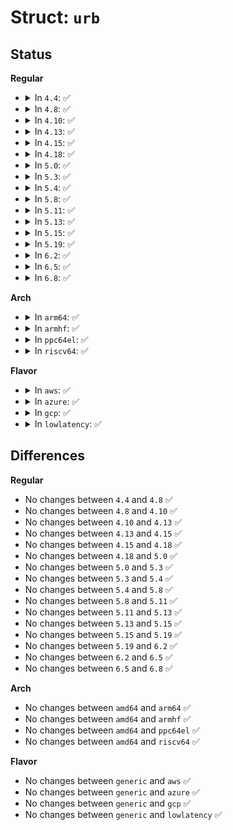 # Struct: <code>urb</code>

## Status
<b>Regular</b>
<ul>
<li>
<details>
<summary>In <code>4.4</code>: ✅</summary>

```c
struct urb {
    struct kref kref;
    void *hcpriv;
    atomic_t use_count;
    atomic_t reject;
    int unlinked;
    struct list_head urb_list;
    struct list_head anchor_list;
    struct usb_anchor *anchor;
    struct usb_device *dev;
    struct usb_host_endpoint *ep;
    unsigned int pipe;
    unsigned int stream_id;
    int status;
    unsigned int transfer_flags;
    void *transfer_buffer;
    dma_addr_t transfer_dma;
    struct scatterlist *sg;
    int num_mapped_sgs;
    int num_sgs;
    u32 transfer_buffer_length;
    u32 actual_length;
    unsigned char *setup_packet;
    dma_addr_t setup_dma;
    int start_frame;
    int number_of_packets;
    int interval;
    int error_count;
    void *context;
    usb_complete_t complete;
    struct usb_iso_packet_descriptor iso_frame_desc[0];
};
```
</details>
</li>
<li>
<details>
<summary>In <code>4.8</code>: ✅</summary>

```c
struct urb {
    struct kref kref;
    void *hcpriv;
    atomic_t use_count;
    atomic_t reject;
    int unlinked;
    struct list_head urb_list;
    struct list_head anchor_list;
    struct usb_anchor *anchor;
    struct usb_device *dev;
    struct usb_host_endpoint *ep;
    unsigned int pipe;
    unsigned int stream_id;
    int status;
    unsigned int transfer_flags;
    void *transfer_buffer;
    dma_addr_t transfer_dma;
    struct scatterlist *sg;
    int num_mapped_sgs;
    int num_sgs;
    u32 transfer_buffer_length;
    u32 actual_length;
    unsigned char *setup_packet;
    dma_addr_t setup_dma;
    int start_frame;
    int number_of_packets;
    int interval;
    int error_count;
    void *context;
    usb_complete_t complete;
    struct usb_iso_packet_descriptor iso_frame_desc[0];
};
```
</details>
</li>
<li>
<details>
<summary>In <code>4.10</code>: ✅</summary>

```c
struct urb {
    struct kref kref;
    void *hcpriv;
    atomic_t use_count;
    atomic_t reject;
    int unlinked;
    struct list_head urb_list;
    struct list_head anchor_list;
    struct usb_anchor *anchor;
    struct usb_device *dev;
    struct usb_host_endpoint *ep;
    unsigned int pipe;
    unsigned int stream_id;
    int status;
    unsigned int transfer_flags;
    void *transfer_buffer;
    dma_addr_t transfer_dma;
    struct scatterlist *sg;
    int num_mapped_sgs;
    int num_sgs;
    u32 transfer_buffer_length;
    u32 actual_length;
    unsigned char *setup_packet;
    dma_addr_t setup_dma;
    int start_frame;
    int number_of_packets;
    int interval;
    int error_count;
    void *context;
    usb_complete_t complete;
    struct usb_iso_packet_descriptor iso_frame_desc[0];
};
```
</details>
</li>
<li>
<details>
<summary>In <code>4.13</code>: ✅</summary>

```c
struct urb {
    struct kref kref;
    void *hcpriv;
    atomic_t use_count;
    atomic_t reject;
    int unlinked;
    struct list_head urb_list;
    struct list_head anchor_list;
    struct usb_anchor *anchor;
    struct usb_device *dev;
    struct usb_host_endpoint *ep;
    unsigned int pipe;
    unsigned int stream_id;
    int status;
    unsigned int transfer_flags;
    void *transfer_buffer;
    dma_addr_t transfer_dma;
    struct scatterlist *sg;
    int num_mapped_sgs;
    int num_sgs;
    u32 transfer_buffer_length;
    u32 actual_length;
    unsigned char *setup_packet;
    dma_addr_t setup_dma;
    int start_frame;
    int number_of_packets;
    int interval;
    int error_count;
    void *context;
    usb_complete_t complete;
    struct usb_iso_packet_descriptor iso_frame_desc[0];
};
```
</details>
</li>
<li>
<details>
<summary>In <code>4.15</code>: ✅</summary>

```c
struct urb {
    struct kref kref;
    void *hcpriv;
    atomic_t use_count;
    atomic_t reject;
    int unlinked;
    struct list_head urb_list;
    struct list_head anchor_list;
    struct usb_anchor *anchor;
    struct usb_device *dev;
    struct usb_host_endpoint *ep;
    unsigned int pipe;
    unsigned int stream_id;
    int status;
    unsigned int transfer_flags;
    void *transfer_buffer;
    dma_addr_t transfer_dma;
    struct scatterlist *sg;
    int num_mapped_sgs;
    int num_sgs;
    u32 transfer_buffer_length;
    u32 actual_length;
    unsigned char *setup_packet;
    dma_addr_t setup_dma;
    int start_frame;
    int number_of_packets;
    int interval;
    int error_count;
    void *context;
    usb_complete_t complete;
    struct usb_iso_packet_descriptor iso_frame_desc[0];
};
```
</details>
</li>
<li>
<details>
<summary>In <code>4.18</code>: ✅</summary>

```c
struct urb {
    struct kref kref;
    void *hcpriv;
    atomic_t use_count;
    atomic_t reject;
    int unlinked;
    struct list_head urb_list;
    struct list_head anchor_list;
    struct usb_anchor *anchor;
    struct usb_device *dev;
    struct usb_host_endpoint *ep;
    unsigned int pipe;
    unsigned int stream_id;
    int status;
    unsigned int transfer_flags;
    void *transfer_buffer;
    dma_addr_t transfer_dma;
    struct scatterlist *sg;
    int num_mapped_sgs;
    int num_sgs;
    u32 transfer_buffer_length;
    u32 actual_length;
    unsigned char *setup_packet;
    dma_addr_t setup_dma;
    int start_frame;
    int number_of_packets;
    int interval;
    int error_count;
    void *context;
    usb_complete_t complete;
    struct usb_iso_packet_descriptor iso_frame_desc[0];
};
```
</details>
</li>
<li>
<details>
<summary>In <code>5.0</code>: ✅</summary>

```c
struct urb {
    struct kref kref;
    void *hcpriv;
    atomic_t use_count;
    atomic_t reject;
    int unlinked;
    struct list_head urb_list;
    struct list_head anchor_list;
    struct usb_anchor *anchor;
    struct usb_device *dev;
    struct usb_host_endpoint *ep;
    unsigned int pipe;
    unsigned int stream_id;
    int status;
    unsigned int transfer_flags;
    void *transfer_buffer;
    dma_addr_t transfer_dma;
    struct scatterlist *sg;
    int num_mapped_sgs;
    int num_sgs;
    u32 transfer_buffer_length;
    u32 actual_length;
    unsigned char *setup_packet;
    dma_addr_t setup_dma;
    int start_frame;
    int number_of_packets;
    int interval;
    int error_count;
    void *context;
    usb_complete_t complete;
    struct usb_iso_packet_descriptor iso_frame_desc[0];
};
```
</details>
</li>
<li>
<details>
<summary>In <code>5.3</code>: ✅</summary>

```c
struct urb {
    struct kref kref;
    int unlinked;
    void *hcpriv;
    atomic_t use_count;
    atomic_t reject;
    struct list_head urb_list;
    struct list_head anchor_list;
    struct usb_anchor *anchor;
    struct usb_device *dev;
    struct usb_host_endpoint *ep;
    unsigned int pipe;
    unsigned int stream_id;
    int status;
    unsigned int transfer_flags;
    void *transfer_buffer;
    dma_addr_t transfer_dma;
    struct scatterlist *sg;
    int num_mapped_sgs;
    int num_sgs;
    u32 transfer_buffer_length;
    u32 actual_length;
    unsigned char *setup_packet;
    dma_addr_t setup_dma;
    int start_frame;
    int number_of_packets;
    int interval;
    int error_count;
    void *context;
    usb_complete_t complete;
    struct usb_iso_packet_descriptor iso_frame_desc[0];
};
```
</details>
</li>
<li>
<details>
<summary>In <code>5.4</code>: ✅</summary>

```c
struct urb {
    struct kref kref;
    int unlinked;
    void *hcpriv;
    atomic_t use_count;
    atomic_t reject;
    struct list_head urb_list;
    struct list_head anchor_list;
    struct usb_anchor *anchor;
    struct usb_device *dev;
    struct usb_host_endpoint *ep;
    unsigned int pipe;
    unsigned int stream_id;
    int status;
    unsigned int transfer_flags;
    void *transfer_buffer;
    dma_addr_t transfer_dma;
    struct scatterlist *sg;
    int num_mapped_sgs;
    int num_sgs;
    u32 transfer_buffer_length;
    u32 actual_length;
    unsigned char *setup_packet;
    dma_addr_t setup_dma;
    int start_frame;
    int number_of_packets;
    int interval;
    int error_count;
    void *context;
    usb_complete_t complete;
    struct usb_iso_packet_descriptor iso_frame_desc[0];
};
```
</details>
</li>
<li>
<details>
<summary>In <code>5.8</code>: ✅</summary>

```c
struct urb {
    struct kref kref;
    int unlinked;
    void *hcpriv;
    atomic_t use_count;
    atomic_t reject;
    struct list_head urb_list;
    struct list_head anchor_list;
    struct usb_anchor *anchor;
    struct usb_device *dev;
    struct usb_host_endpoint *ep;
    unsigned int pipe;
    unsigned int stream_id;
    int status;
    unsigned int transfer_flags;
    void *transfer_buffer;
    dma_addr_t transfer_dma;
    struct scatterlist *sg;
    int num_mapped_sgs;
    int num_sgs;
    u32 transfer_buffer_length;
    u32 actual_length;
    unsigned char *setup_packet;
    dma_addr_t setup_dma;
    int start_frame;
    int number_of_packets;
    int interval;
    int error_count;
    void *context;
    usb_complete_t complete;
    struct usb_iso_packet_descriptor iso_frame_desc[0];
};
```
</details>
</li>
<li>
<details>
<summary>In <code>5.11</code>: ✅</summary>

```c
struct urb {
    struct kref kref;
    int unlinked;
    void *hcpriv;
    atomic_t use_count;
    atomic_t reject;
    struct list_head urb_list;
    struct list_head anchor_list;
    struct usb_anchor *anchor;
    struct usb_device *dev;
    struct usb_host_endpoint *ep;
    unsigned int pipe;
    unsigned int stream_id;
    int status;
    unsigned int transfer_flags;
    void *transfer_buffer;
    dma_addr_t transfer_dma;
    struct scatterlist *sg;
    int num_mapped_sgs;
    int num_sgs;
    u32 transfer_buffer_length;
    u32 actual_length;
    unsigned char *setup_packet;
    dma_addr_t setup_dma;
    int start_frame;
    int number_of_packets;
    int interval;
    int error_count;
    void *context;
    usb_complete_t complete;
    struct usb_iso_packet_descriptor iso_frame_desc[0];
};
```
</details>
</li>
<li>
<details>
<summary>In <code>5.13</code>: ✅</summary>

```c
struct urb {
    struct kref kref;
    int unlinked;
    void *hcpriv;
    atomic_t use_count;
    atomic_t reject;
    struct list_head urb_list;
    struct list_head anchor_list;
    struct usb_anchor *anchor;
    struct usb_device *dev;
    struct usb_host_endpoint *ep;
    unsigned int pipe;
    unsigned int stream_id;
    int status;
    unsigned int transfer_flags;
    void *transfer_buffer;
    dma_addr_t transfer_dma;
    struct scatterlist *sg;
    int num_mapped_sgs;
    int num_sgs;
    u32 transfer_buffer_length;
    u32 actual_length;
    unsigned char *setup_packet;
    dma_addr_t setup_dma;
    int start_frame;
    int number_of_packets;
    int interval;
    int error_count;
    void *context;
    usb_complete_t complete;
    struct usb_iso_packet_descriptor iso_frame_desc[0];
};
```
</details>
</li>
<li>
<details>
<summary>In <code>5.15</code>: ✅</summary>

```c
struct urb {
    struct kref kref;
    int unlinked;
    void *hcpriv;
    atomic_t use_count;
    atomic_t reject;
    struct list_head urb_list;
    struct list_head anchor_list;
    struct usb_anchor *anchor;
    struct usb_device *dev;
    struct usb_host_endpoint *ep;
    unsigned int pipe;
    unsigned int stream_id;
    int status;
    unsigned int transfer_flags;
    void *transfer_buffer;
    dma_addr_t transfer_dma;
    struct scatterlist *sg;
    int num_mapped_sgs;
    int num_sgs;
    u32 transfer_buffer_length;
    u32 actual_length;
    unsigned char *setup_packet;
    dma_addr_t setup_dma;
    int start_frame;
    int number_of_packets;
    int interval;
    int error_count;
    void *context;
    usb_complete_t complete;
    struct usb_iso_packet_descriptor iso_frame_desc[0];
};
```
</details>
</li>
<li>
<details>
<summary>In <code>5.19</code>: ✅</summary>

```c
struct urb {
    struct kref kref;
    int unlinked;
    void *hcpriv;
    atomic_t use_count;
    atomic_t reject;
    struct list_head urb_list;
    struct list_head anchor_list;
    struct usb_anchor *anchor;
    struct usb_device *dev;
    struct usb_host_endpoint *ep;
    unsigned int pipe;
    unsigned int stream_id;
    int status;
    unsigned int transfer_flags;
    void *transfer_buffer;
    dma_addr_t transfer_dma;
    struct scatterlist *sg;
    int num_mapped_sgs;
    int num_sgs;
    u32 transfer_buffer_length;
    u32 actual_length;
    unsigned char *setup_packet;
    dma_addr_t setup_dma;
    int start_frame;
    int number_of_packets;
    int interval;
    int error_count;
    void *context;
    usb_complete_t complete;
    struct usb_iso_packet_descriptor iso_frame_desc[0];
};
```
</details>
</li>
<li>
<details>
<summary>In <code>6.2</code>: ✅</summary>

```c
struct urb {
    struct kref kref;
    int unlinked;
    void *hcpriv;
    atomic_t use_count;
    atomic_t reject;
    struct list_head urb_list;
    struct list_head anchor_list;
    struct usb_anchor *anchor;
    struct usb_device *dev;
    struct usb_host_endpoint *ep;
    unsigned int pipe;
    unsigned int stream_id;
    int status;
    unsigned int transfer_flags;
    void *transfer_buffer;
    dma_addr_t transfer_dma;
    struct scatterlist *sg;
    int num_mapped_sgs;
    int num_sgs;
    u32 transfer_buffer_length;
    u32 actual_length;
    unsigned char *setup_packet;
    dma_addr_t setup_dma;
    int start_frame;
    int number_of_packets;
    int interval;
    int error_count;
    void *context;
    usb_complete_t complete;
    struct usb_iso_packet_descriptor iso_frame_desc[0];
};
```
</details>
</li>
<li>
<details>
<summary>In <code>6.5</code>: ✅</summary>

```c
struct urb {
    struct kref kref;
    int unlinked;
    void *hcpriv;
    atomic_t use_count;
    atomic_t reject;
    struct list_head urb_list;
    struct list_head anchor_list;
    struct usb_anchor *anchor;
    struct usb_device *dev;
    struct usb_host_endpoint *ep;
    unsigned int pipe;
    unsigned int stream_id;
    int status;
    unsigned int transfer_flags;
    void *transfer_buffer;
    dma_addr_t transfer_dma;
    struct scatterlist *sg;
    int num_mapped_sgs;
    int num_sgs;
    u32 transfer_buffer_length;
    u32 actual_length;
    unsigned char *setup_packet;
    dma_addr_t setup_dma;
    int start_frame;
    int number_of_packets;
    int interval;
    int error_count;
    void *context;
    usb_complete_t complete;
    struct usb_iso_packet_descriptor iso_frame_desc[0];
};
```
</details>
</li>
<li>
<details>
<summary>In <code>6.8</code>: ✅</summary>

```c
struct urb {
    struct kref kref;
    int unlinked;
    void *hcpriv;
    atomic_t use_count;
    atomic_t reject;
    struct list_head urb_list;
    struct list_head anchor_list;
    struct usb_anchor *anchor;
    struct usb_device *dev;
    struct usb_host_endpoint *ep;
    unsigned int pipe;
    unsigned int stream_id;
    int status;
    unsigned int transfer_flags;
    void *transfer_buffer;
    dma_addr_t transfer_dma;
    struct scatterlist *sg;
    int num_mapped_sgs;
    int num_sgs;
    u32 transfer_buffer_length;
    u32 actual_length;
    unsigned char *setup_packet;
    dma_addr_t setup_dma;
    int start_frame;
    int number_of_packets;
    int interval;
    int error_count;
    void *context;
    usb_complete_t complete;
    struct usb_iso_packet_descriptor iso_frame_desc[0];
};
```
</details>
</li>
</ul>
<b>Arch</b>
<ul>
<li>
<details>
<summary>In <code>arm64</code>: ✅</summary>

```c
struct urb {
    struct kref kref;
    int unlinked;
    void *hcpriv;
    atomic_t use_count;
    atomic_t reject;
    struct list_head urb_list;
    struct list_head anchor_list;
    struct usb_anchor *anchor;
    struct usb_device *dev;
    struct usb_host_endpoint *ep;
    unsigned int pipe;
    unsigned int stream_id;
    int status;
    unsigned int transfer_flags;
    void *transfer_buffer;
    dma_addr_t transfer_dma;
    struct scatterlist *sg;
    int num_mapped_sgs;
    int num_sgs;
    u32 transfer_buffer_length;
    u32 actual_length;
    unsigned char *setup_packet;
    dma_addr_t setup_dma;
    int start_frame;
    int number_of_packets;
    int interval;
    int error_count;
    void *context;
    usb_complete_t complete;
    struct usb_iso_packet_descriptor iso_frame_desc[0];
};
```
</details>
</li>
<li>
<details>
<summary>In <code>armhf</code>: ✅</summary>

```c
struct urb {
    struct kref kref;
    int unlinked;
    void *hcpriv;
    atomic_t use_count;
    atomic_t reject;
    struct list_head urb_list;
    struct list_head anchor_list;
    struct usb_anchor *anchor;
    struct usb_device *dev;
    struct usb_host_endpoint *ep;
    unsigned int pipe;
    unsigned int stream_id;
    int status;
    unsigned int transfer_flags;
    void *transfer_buffer;
    dma_addr_t transfer_dma;
    struct scatterlist *sg;
    int num_mapped_sgs;
    int num_sgs;
    u32 transfer_buffer_length;
    u32 actual_length;
    unsigned char *setup_packet;
    dma_addr_t setup_dma;
    int start_frame;
    int number_of_packets;
    int interval;
    int error_count;
    void *context;
    usb_complete_t complete;
    struct usb_iso_packet_descriptor iso_frame_desc[0];
};
```
</details>
</li>
<li>
<details>
<summary>In <code>ppc64el</code>: ✅</summary>

```c
struct urb {
    struct kref kref;
    int unlinked;
    void *hcpriv;
    atomic_t use_count;
    atomic_t reject;
    struct list_head urb_list;
    struct list_head anchor_list;
    struct usb_anchor *anchor;
    struct usb_device *dev;
    struct usb_host_endpoint *ep;
    unsigned int pipe;
    unsigned int stream_id;
    int status;
    unsigned int transfer_flags;
    void *transfer_buffer;
    dma_addr_t transfer_dma;
    struct scatterlist *sg;
    int num_mapped_sgs;
    int num_sgs;
    u32 transfer_buffer_length;
    u32 actual_length;
    unsigned char *setup_packet;
    dma_addr_t setup_dma;
    int start_frame;
    int number_of_packets;
    int interval;
    int error_count;
    void *context;
    usb_complete_t complete;
    struct usb_iso_packet_descriptor iso_frame_desc[0];
};
```
</details>
</li>
<li>
<details>
<summary>In <code>riscv64</code>: ✅</summary>

```c
struct urb {
    struct kref kref;
    int unlinked;
    void *hcpriv;
    atomic_t use_count;
    atomic_t reject;
    struct list_head urb_list;
    struct list_head anchor_list;
    struct usb_anchor *anchor;
    struct usb_device *dev;
    struct usb_host_endpoint *ep;
    unsigned int pipe;
    unsigned int stream_id;
    int status;
    unsigned int transfer_flags;
    void *transfer_buffer;
    dma_addr_t transfer_dma;
    struct scatterlist *sg;
    int num_mapped_sgs;
    int num_sgs;
    u32 transfer_buffer_length;
    u32 actual_length;
    unsigned char *setup_packet;
    dma_addr_t setup_dma;
    int start_frame;
    int number_of_packets;
    int interval;
    int error_count;
    void *context;
    usb_complete_t complete;
    struct usb_iso_packet_descriptor iso_frame_desc[0];
};
```
</details>
</li>
</ul>
<b>Flavor</b>
<ul>
<li>
<details>
<summary>In <code>aws</code>: ✅</summary>

```c
struct urb {
    struct kref kref;
    int unlinked;
    void *hcpriv;
    atomic_t use_count;
    atomic_t reject;
    struct list_head urb_list;
    struct list_head anchor_list;
    struct usb_anchor *anchor;
    struct usb_device *dev;
    struct usb_host_endpoint *ep;
    unsigned int pipe;
    unsigned int stream_id;
    int status;
    unsigned int transfer_flags;
    void *transfer_buffer;
    dma_addr_t transfer_dma;
    struct scatterlist *sg;
    int num_mapped_sgs;
    int num_sgs;
    u32 transfer_buffer_length;
    u32 actual_length;
    unsigned char *setup_packet;
    dma_addr_t setup_dma;
    int start_frame;
    int number_of_packets;
    int interval;
    int error_count;
    void *context;
    usb_complete_t complete;
    struct usb_iso_packet_descriptor iso_frame_desc[0];
};
```
</details>
</li>
<li>
<details>
<summary>In <code>azure</code>: ✅</summary>

```c
struct urb {
    struct kref kref;
    int unlinked;
    void *hcpriv;
    atomic_t use_count;
    atomic_t reject;
    struct list_head urb_list;
    struct list_head anchor_list;
    struct usb_anchor *anchor;
    struct usb_device *dev;
    struct usb_host_endpoint *ep;
    unsigned int pipe;
    unsigned int stream_id;
    int status;
    unsigned int transfer_flags;
    void *transfer_buffer;
    dma_addr_t transfer_dma;
    struct scatterlist *sg;
    int num_mapped_sgs;
    int num_sgs;
    u32 transfer_buffer_length;
    u32 actual_length;
    unsigned char *setup_packet;
    dma_addr_t setup_dma;
    int start_frame;
    int number_of_packets;
    int interval;
    int error_count;
    void *context;
    usb_complete_t complete;
    struct usb_iso_packet_descriptor iso_frame_desc[0];
};
```
</details>
</li>
<li>
<details>
<summary>In <code>gcp</code>: ✅</summary>

```c
struct urb {
    struct kref kref;
    int unlinked;
    void *hcpriv;
    atomic_t use_count;
    atomic_t reject;
    struct list_head urb_list;
    struct list_head anchor_list;
    struct usb_anchor *anchor;
    struct usb_device *dev;
    struct usb_host_endpoint *ep;
    unsigned int pipe;
    unsigned int stream_id;
    int status;
    unsigned int transfer_flags;
    void *transfer_buffer;
    dma_addr_t transfer_dma;
    struct scatterlist *sg;
    int num_mapped_sgs;
    int num_sgs;
    u32 transfer_buffer_length;
    u32 actual_length;
    unsigned char *setup_packet;
    dma_addr_t setup_dma;
    int start_frame;
    int number_of_packets;
    int interval;
    int error_count;
    void *context;
    usb_complete_t complete;
    struct usb_iso_packet_descriptor iso_frame_desc[0];
};
```
</details>
</li>
<li>
<details>
<summary>In <code>lowlatency</code>: ✅</summary>

```c
struct urb {
    struct kref kref;
    int unlinked;
    void *hcpriv;
    atomic_t use_count;
    atomic_t reject;
    struct list_head urb_list;
    struct list_head anchor_list;
    struct usb_anchor *anchor;
    struct usb_device *dev;
    struct usb_host_endpoint *ep;
    unsigned int pipe;
    unsigned int stream_id;
    int status;
    unsigned int transfer_flags;
    void *transfer_buffer;
    dma_addr_t transfer_dma;
    struct scatterlist *sg;
    int num_mapped_sgs;
    int num_sgs;
    u32 transfer_buffer_length;
    u32 actual_length;
    unsigned char *setup_packet;
    dma_addr_t setup_dma;
    int start_frame;
    int number_of_packets;
    int interval;
    int error_count;
    void *context;
    usb_complete_t complete;
    struct usb_iso_packet_descriptor iso_frame_desc[0];
};
```
</details>
</li>
</ul>

## Differences
<b>Regular</b>
<ul>
<li>
No changes between <code>4.4</code> and <code>4.8</code> ✅
</li>
<li>
No changes between <code>4.8</code> and <code>4.10</code> ✅
</li>
<li>
No changes between <code>4.10</code> and <code>4.13</code> ✅
</li>
<li>
No changes between <code>4.13</code> and <code>4.15</code> ✅
</li>
<li>
No changes between <code>4.15</code> and <code>4.18</code> ✅
</li>
<li>
No changes between <code>4.18</code> and <code>5.0</code> ✅
</li>
<li>
No changes between <code>5.0</code> and <code>5.3</code> ✅
</li>
<li>
No changes between <code>5.3</code> and <code>5.4</code> ✅
</li>
<li>
No changes between <code>5.4</code> and <code>5.8</code> ✅
</li>
<li>
No changes between <code>5.8</code> and <code>5.11</code> ✅
</li>
<li>
No changes between <code>5.11</code> and <code>5.13</code> ✅
</li>
<li>
No changes between <code>5.13</code> and <code>5.15</code> ✅
</li>
<li>
No changes between <code>5.15</code> and <code>5.19</code> ✅
</li>
<li>
No changes between <code>5.19</code> and <code>6.2</code> ✅
</li>
<li>
No changes between <code>6.2</code> and <code>6.5</code> ✅
</li>
<li>
No changes between <code>6.5</code> and <code>6.8</code> ✅
</li>
</ul>
<b>Arch</b>
<ul>
<li>
No changes between <code>amd64</code> and <code>arm64</code> ✅
</li>
<li>
No changes between <code>amd64</code> and <code>armhf</code> ✅
</li>
<li>
No changes between <code>amd64</code> and <code>ppc64el</code> ✅
</li>
<li>
No changes between <code>amd64</code> and <code>riscv64</code> ✅
</li>
</ul>
<b>Flavor</b>
<ul>
<li>
No changes between <code>generic</code> and <code>aws</code> ✅
</li>
<li>
No changes between <code>generic</code> and <code>azure</code> ✅
</li>
<li>
No changes between <code>generic</code> and <code>gcp</code> ✅
</li>
<li>
No changes between <code>generic</code> and <code>lowlatency</code> ✅
</li>
</ul>
